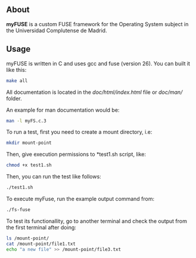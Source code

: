 ## About

**myFUSE** is a custom FUSE framework for the Operating System subject in the Universidad Complutense de Madrid.

## Usage

myFUSE is written in C and uses gcc and fuse (version 26). You can built it like this:

```sh
make all
```

All documentation is located in the *doc/html/index.html* file or *doc/man/* folder.

An example for man documentation would be:
```sh
man -l myFS.c.3
```

To run a test, first you need to create a mount directory, i.e:
```sh
mkdir mount-point
```

Then,  give execution permissions to *test1.sh script, like:
```sh
chmod +x test1.sh
```

Then, you can run the test like follows:
```sh
./test1.sh
```

To execute myFuse, run the example output command from:
```sh
./fs-fuse
```

To test its functionallity, go to another terminal and check the output from the first terminal after doing:
```sh
ls /mount-point/
cat /mount-point/file1.txt
echo "a new file" >> /mount-point/file3.txt
```

